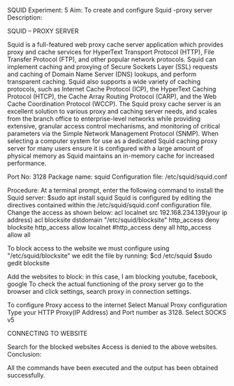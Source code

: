 SQUID
Experiment: 5
Aim: To create and configure Squid -proxy server
Description:

SQUID – PROXY SERVER

Squid is a full-featured web proxy cache server application which provides proxy and cache services for HyperText Transport Protocol (HTTP), File Transfer Protocol (FTP), and other popular network protocols. Squid can implement caching and proxying of Secure Sockets Layer (SSL) requests and caching of Domain Name Server (DNS) lookups, and perform transparent caching. Squid also supports a wide variety of caching protocols, such as Internet Cache Protocol (ICP), the HyperText Caching Protocol (HTCP), the Cache Array Routing Protocol (CARP), and the Web Cache Coordination Protocol (WCCP).
The Squid proxy cache server is an excellent solution to various proxy and caching server needs, and scales from the branch office to enterprise-level networks while providing extensive, granular access control mechanisms, and monitoring of critical parameters via the Simple Network Management Protocol (SNMP). When selecting a computer system for use as a dedicated Squid caching proxy server for many users ensure it is configured with a large amount of physical memory as Squid maintains an in-memory cache for increased performance.

Port No: 3128
Package name: squid
Configuration file: /etc/squid/squid.conf

Procedure:
At a terminal prompt, enter the following command to install the Squid server:
$sudo apt install squid
Squid is configured by editing the directives contained within the /etc/squid/squid.conf configuration file.
Change the access as shown below:
acl localnet src 192.168.234.139(your ip address)
acl blocksite dstdomain &quot;/etc/squid/blocksite&quot; http_access deny blocksite
http_access allow localnet #http_access deny all http_access allow all



To block access to the website we must configure using &quot;/etc/squid/blocksite”
we edit the file by running:
$cd /etc/squid
$sudo gedit blocksite

Add the websites to block:
in this case, I am blocking youtube, facebook, google
To check the actual functioning of the proxy server go to the browser and click settings, search proxy in connection settings.

To configure Proxy access to the internet
Select Manual Proxy configuration
Type your HTTP Proxy(IP Address) and Port number as 3128.
Select SOCKS v5


CONNECTING TO WEBSITE


Search for the blocked websites
Access is denied to the above websites.
Conclusion:

All the commands have been executed and the output has been obtained successfully.
